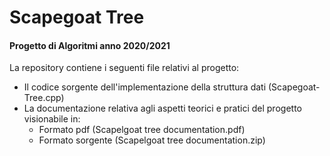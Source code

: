 # Scapegoat Tree
#### Progetto di Algoritmi anno 2020/2021
La repository contiene i seguenti file relativi al progetto:
- Il codice sorgente dell'implementazione della struttura dati (Scapegoat-Tree.cpp)
- La documentazione relativa agli aspetti teorici e pratici del progetto visionabile in:
  - Formato pdf (Scapelgoat tree documentation.pdf)
  - Formato sorgente (Scapelgoat tree documentation.zip)

